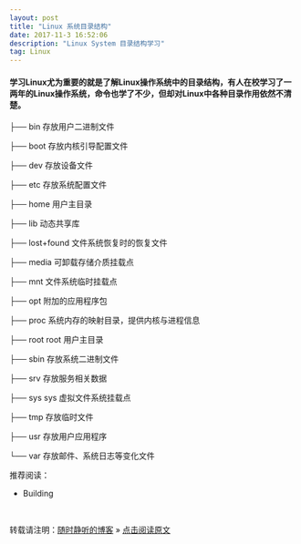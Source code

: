 ```yaml
---
layout: post
title: "Linux 系统目录结构"
date: 2017-11-3 16:52:06 
description: "Linux System 目录结构学习"
tag: Linux
---
```


#### 学习Linux尤为重要的就是了解Linux操作系统中的目录结构，有人在校学习了一两年的Linux操作系统，命令也学了不少，但却对Linux中各种目录作用依然不清楚。


├── bin     存放用户二进制文件

├── boot    存放内核引导配置文件

├── dev     存放设备文件

├── etc     存放系统配置文件

├── home    用户主目录

├── lib     动态共享库

├── lost+found  文件系统恢复时的恢复文件

├── media   可卸载存储介质挂载点

├── mnt     文件系统临时挂载点

├── opt     附加的应用程序包

├── proc    系统内存的映射目录，提供内核与进程信息

├── root    root 用户主目录

├── sbin    存放系统二进制文件

├── srv     存放服务相关数据

├── sys     sys 虚拟文件系统挂载点

├── tmp     存放临时文件

├── usr     存放用户应用程序

└── var     存放邮件、系统日志等变化文件




推荐阅读：

- Building


<br>

转载请注明：[随时静听的博客](http://ssjt21.github.io) » [点击阅读原文](http://ssjt21.github.io/2017/11/Linux_DirStruct/)
